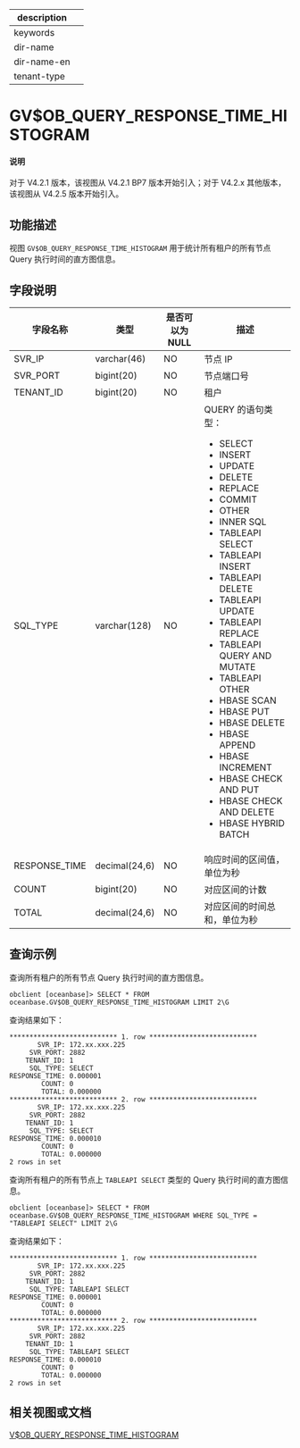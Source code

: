 |description||
|---|---|
|keywords||
|dir-name||
|dir-name-en||
|tenant-type||

# GV$OB_QUERY_RESPONSE_TIME_HISTOGRAM

<main id="notice" type='explain'>
<h4>说明</h4>
<p>对于 V4.2.1 版本，该视图从 V4.2.1 BP7 版本开始引入；对于 V4.2.x 其他版本，该视图从 V4.2.5 版本开始引入。</p>
</main>

## 功能描述

视图 `GV$OB_QUERY_RESPONSE_TIME_HISTOGRAM` 用于统计所有租户的所有节点 Query 执行时间的直方图信息。

## 字段说明

| **字段名称** | **类型** | **是否可以为 NULL** | **描述** |
| ------------ | -------- | ------------------ | -------- |
| SVR_IP        | varchar(46)   | NO   | 节点 IP     |
| SVR_PORT      | bigint(20)    | NO   | 节点端口号     |
| TENANT_ID     | bigint(20)    | NO   | 租户     |
| SQL_TYPE      | varchar(128)  | NO   | QUERY 的语句类型：<ul><li>SELECT</li><li>INSERT</li><li>UPDATE</li><li>DELETE</li><li>REPLACE</li><li>COMMIT</li><li>OTHER</li><li>INNER SQL</li><li>TABLEAPI SELECT</li><li>TABLEAPI INSERT</li><li>TABLEAPI DELETE</li><li>TABLEAPI UPDATE</li><li>TABLEAPI REPLACE</li><li>TABLEAPI QUERY AND MUTATE</li><li>TABLEAPI OTHER</li><li>HBASE SCAN</li><li>HBASE PUT</li><li>HBASE DELETE</li><li>HBASE APPEND</li><li>HBASE INCREMENT</li><li>HBASE CHECK AND PUT</li><li>HBASE CHECK AND DELETE</li><li>HBASE HYBRID BATCH</li></ul>     |
| RESPONSE_TIME | decimal(24,6) | NO   | 响应时间的区间值，单位为秒     |
| COUNT         | bigint(20)    | NO   | 对应区间的计数     |
| TOTAL         | decimal(24,6) | NO   | 对应区间的时间总和，单位为秒     |

## 查询示例

查询所有租户的所有节点 Query 执行时间的直方图信息。

```shell
obclient [oceanbase]> SELECT * FROM oceanbase.GV$OB_QUERY_RESPONSE_TIME_HISTOGRAM LIMIT 2\G
```

查询结果如下：

```shell
*************************** 1. row ***************************
       SVR_IP: 172.xx.xxx.225
     SVR_PORT: 2882
    TENANT_ID: 1
     SQL_TYPE: SELECT
RESPONSE_TIME: 0.000001
        COUNT: 0
        TOTAL: 0.000000
*************************** 2. row ***************************
       SVR_IP: 172.xx.xxx.225
     SVR_PORT: 2882
    TENANT_ID: 1
     SQL_TYPE: SELECT
RESPONSE_TIME: 0.000010
        COUNT: 0
        TOTAL: 0.000000
2 rows in set
```

查询所有租户的所有节点上 `TABLEAPI SELECT` 类型的 Query 执行时间的直方图信息。

```shell
obclient [oceanbase]> SELECT * FROM oceanbase.GV$OB_QUERY_RESPONSE_TIME_HISTOGRAM WHERE SQL_TYPE = "TABLEAPI SELECT" LIMIT 2\G
```

查询结果如下：

```shell
*************************** 1. row ***************************
       SVR_IP: 172.xx.xxx.225
     SVR_PORT: 2882
    TENANT_ID: 1
     SQL_TYPE: TABLEAPI SELECT
RESPONSE_TIME: 0.000001
        COUNT: 0
        TOTAL: 0.000000
*************************** 2. row ***************************
       SVR_IP: 172.xx.xxx.225
     SVR_PORT: 2882
    TENANT_ID: 1
     SQL_TYPE: TABLEAPI SELECT
RESPONSE_TIME: 0.000010
        COUNT: 0
        TOTAL: 0.000000
2 rows in set
```

## 相关视图或文档

[V$OB_QUERY_RESPONSE_TIME_HISTOGRAM](34510.v-ob_query_response_time_histogram-of-sys-tenant.md)

